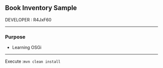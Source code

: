 ## Book Inventory Sample
DEVELOPER : R4JxF60
***
### Purpose
* Learning OSGi

***

Execute :``mvn clean install``